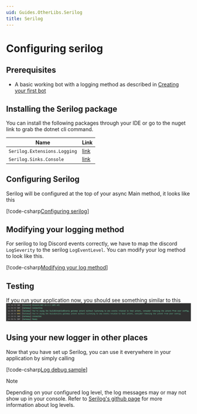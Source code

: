 ```yaml
---
uid: Guides.OtherLibs.Serilog
title: Serilog
---
```


# Configuring serilog

## Prerequisites

- A basic working bot with a logging method as described in [Creating your first bot](xref:Guides.GettingStarted.FirstBot)

## Installing the Serilog package

You can install the following packages through your IDE or go to the nuget link to grab the dotnet cli command.

|Name|Link|
|--|--|
|`Serilog.Extensions.Logging`| [link](https://www.nuget.org/packages/Serilog.Extensions.Logging)|
|`Serilog.Sinks.Console`| [link](https://www.nuget.org/packages/Serilog.Sinks.Console)|

## Configuring Serilog

Serilog will be configured at the top of your async Main method, it looks like this

[!code-csharp[Configuring serilog](samples/ConfiguringSerilog.cs)]

## Modifying your logging method

For serilog to log Discord events correctly, we have to map the discord `LogSeverity` to the serilog `LogEventLevel`. You can modify your log method to look like this.

[!code-csharp[Modifying your log method](samples/ModifyLogMethod.cs)]

## Testing

If you run your application now, you should see something similar to this
![Serilog output](images/serilog_output.png)

## Using your new logger in other places

Now that you have set up Serilog, you can use it everywhere in your application by simply calling

[!code-csharp[Log debug sample](samples/LogDebugSample.cs)]

> [!NOTE]
> Depending on your configured log level, the log messages may or may not show up in your console. Refer to [Serilog's github page](https://github.com/serilog/serilog/wiki/Configuration-Basics#minimum-level) for more information about log levels.
